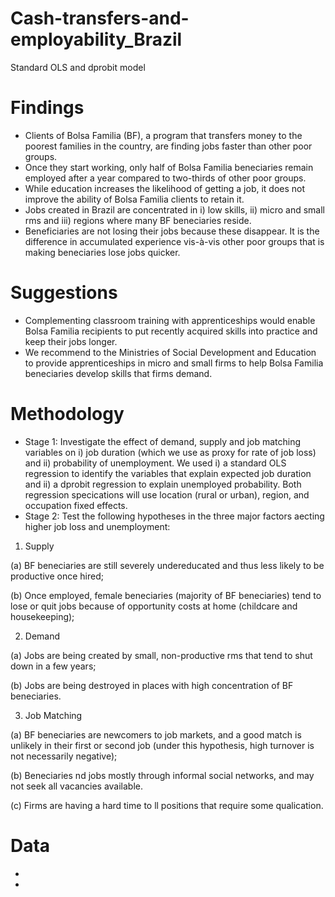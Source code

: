 # Cash-transfers-and-employability_Brazil
Standard OLS and dprobit model

# Findings
- Clients of Bolsa Familia (BF), a program that transfers money to the poorest families in the country, are finding jobs faster than other poor groups.
- Once they start working, only half of Bolsa Familia beneciaries remain employed after a year compared to two-thirds of other poor groups. 
- While education increases the likelihood of getting a job, it does not improve the ability of Bolsa Familia clients to retain it.
- Jobs created in Brazil are concentrated in i) low skills, ii) micro and small rms and iii) regions where many BF beneciaries reside. 
- Beneficiaries are not losing their jobs because these disappear. It is the difference in accumulated experience vis-à-vis other poor groups that is making beneciaries lose jobs quicker.

# Suggestions
- Complementing classroom training with apprenticeships would enable Bolsa Familia recipients to put recently acquired skills into practice and keep their jobs
longer. 
- We recommend to the Ministries of Social Development and Education to provide apprenticeships in micro and small firms to help
Bolsa Familia beneciaries develop skills that firms demand. 

# Methodology
- Stage 1: Investigate the effect of demand, supply and job matching variables on i) job duration (which we use as proxy for rate of job loss) and ii) probability of unemployment. We used i) a standard OLS regression to identify the variables that explain expected job duration and ii) a dprobit regression to explain unemployed
probability. Both regression specications will use location (rural or urban), region, and occupation fixed effects.
- Stage 2: Test the following hypotheses in the three major factors aecting higher job loss and unemployment:

1. Supply

(a) BF beneciaries are still severely undereducated and thus less likely to be productive once hired;

(b) Once employed, female beneciaries (majority of BF beneciaries) tend to lose or quit jobs because of opportunity costs at home (childcare and housekeeping);

2. Demand

(a) Jobs are being created by small, non-productive rms that tend to shut down in a few years;

(b) Jobs are being destroyed in places with high concentration of BF beneciaries.

3. Job Matching

(a) BF beneciaries are newcomers to job markets, and a good match is unlikely in their first or second job (under this hypothesis, high turnover is not necessarily
negative);

(b) Beneciaries nd jobs mostly through informal social networks, and may not seek all vacancies available.

(c) Firms are having a hard time to ll positions that require some qualication.

# Data
-
-

